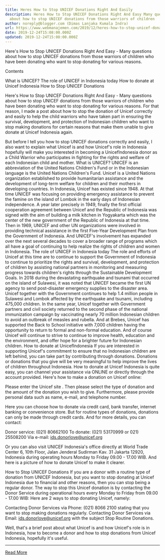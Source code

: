 ```yaml
---
title: Heres How to Stop UNICEF Donations Right And Easily
description: Heres How to Stop UNICEF Donations Right And Easy Many questions
  about how to stop UNICEF donations from those warriors of children
author: noreply@blogger.com (Dimas Lanjaka Kumala Indra)
url: https://www.webmanajemen.com/2019/12/heres-how-to-stop-unicef-donations.html
date: 2019-12-24T15:08:00.000Z
updated: 2019-12-24T15:08:00.000Z
---
```


Here's How to Stop UNICEF Donations Right And Easy - Many questions about how to stop UNICEF donations from those warriors of children who have been donating who want to stop donating for various reasons. 


  Contents 


  What is UNICEF? 
  The role of UNICEF in Indonesia today 
  How to donate at Unicef ​​Indonesia 
  How to Stop UNICEF Donations 



  Here's How to Stop UNICEF Donations Right And Easy - Many questions about how to stop UNICEF donations from those warriors of children who have been donating who want to stop donating for various reasons. 
  For that reason, I made a post about how to stop the donation of Unicef correctly and easily to help the child warriors who have taken part in ensuring the survival, development, and protection of Indonesian children who want to stop making donations for certain reasons that make them unable to give donate at Unicef ​​Indonesia again. 

  But before I tell you how to stop UNICEF donations correctly and easily, I also want to explain what Unicef ​​is and how Unicef's role in Indonesia hopefully will make you interested in becoming a Unicef ​​Indonesia donor as a Child Warrior who participates in fighting for the rights and welfare of each Indonesian child and mother. 
What is UNICEF?
  UNICEF is an abbreviation of the United Nations Children's Fund or in the Indonesian language is the United Nations Children's Fund. 
  Unicef ​​is a United Nations organization established to provide humanitarian assistance and the development of long-term welfare for children and their mothers in developing countries. 
  In Indonesia, Unicef ​​has existed since 1948. At that time UNICEF was focusing on providing emergency assistance to prevent the famine on the island of Lombok in the early days of Indonesian independence. 
  A year later precisely in 1949, finally the first official cooperation agreement between Unicef ​​and the Republic of Indonesia was signed with the aim of building a milk kitchen in Yogyakarta which was the center of the new government of the Republic of Indonesia at that time. 
  Then in 1969, UNICEF and other UN organizations were involved in providing technical assistance in the first Five-Year Development Plan from the Government of Indonesia. 
  And UNICEF's involvement has expanded over the next several decades to cover a broader range of programs which all have a goal of continuing to help realize the rights of children and women in Indonesia. 
The role of UNICEF in Indonesia today
  The role and efforts of Unicef ​​at this time are to continue to support the Government of Indonesia to continue to prioritize the rights and survival, development, and protection of children by assisting national partners in monitoring and measuring progress towards children's rights through the Sustainable Development Goals. 
  In 2018 during the devastating earthquake and tsunami that occurred on the island of Sulawesi, it was noted that UNICEF became the first UN agency to send post-disaster emergency supplies to the disaster area. 
  Unicef ​​together with the Government continues to help 1.4 million people in Sulawesi and Lombok affected by the earthquake and tsunami, including 475,000 children. 
  In the same year, Unicef ​​together with Government partners and civil society returned to the second phase of the national immunization campaign by vaccinating nearly 70 million Indonesian children to avoid an outbreak of measles and rubella. 
  And at Brebes, Unicef ​​has supported the Back to School initiative with 7,000 children having the opportunity to return to formal and non-formal education. 
  And of course Unicef ​​will continue to strive to continue to improve health, education and the environment, and offer hope for a brighter future for Indonesian children. 
How to donate at Unicef ​​Indonesia
  If you are interested in supporting Unicef's commitment to ensure that no Indonesian children are left behind, you can take part by contributing through donations. 
  Donations or donations that you give will be very meaningful to help improve the lives of children throughout Indonesia. 
  How to donate at Unicef ​​Indonesia is quite easy, you can channel your assistance via ONLINE or directly through the account provided. 
  Here's how to make a donation on Unicef ​​online: 

  Please enter the Unicef ​​site . 
  Then please select the type of donation and the amount of the donation you wish to give. 
  Furthermore, please provide personal data such as name, e-mail, and telephone number. 

  Here you can choose how to donate via credit card, bank transfer, internet banking or convenience store.  But for routine types of donations, donations can only be made through credit cards. 
  And for more details, you can contact: 

  Donor service: (021) 80662100 
  To donate: (021) 53170999 or 021) 25508200 
  Via e-mail: ids.donorlove@unicef.org 

  Or you can also visit UNICEF Indonesia's office directly at World Trade Center 6, 10th Floor, Jalan Jenderal Sudirman Kav.  31 Jakarta 12920, Indonesia during operating hours Monday to Friday 09.00 - 17.00 WIB. 
  And here is a picture of how to donate Unicef ​​to make it clearer. 

How to Stop UNICEF Donations
  If you are a donor with a routine type of donation from UNICEF Indonesia, but you want to stop donating at Unicef ​​Indonesia due to financial and other reasons, then you can stop being a regular donor.  The way to stop this Unicef ​​donation is by contacting the Donor Service during operational hours every Monday to Friday from 09.00 - 17.00 WIB: 
  Here are 2 ways to stop donating Unicef, namely: 

  Contacting Donor Services via Phone: (021) 8066 2100 stating that you want to stop making donations regularly. 
  Contacting Donor Services via Email: ids.donorlove@unicef.org with the subject Stop Routine Donations. 

  Well, that's a brief post about what Unicef ​​is and how Unicef's role is in Indonesia, how to become a donor and how to stop donations from Unicef Indonesia, hopefully it's useful.<hr/> <a href="https://www.webmanajemen.com/2019/12/heres-how-to-stop-unicef-donations.html" rel="follow" class="button" id="read-more">Read More</a>